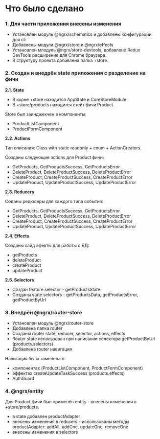 # Что было сделано

### 1. Для части приложения внесены изменения

  * Установлен модуль @ngrx/schematics и добавлены конфигурации для cli
  * Добавлены модули @ngrx/store и @ngrx/effects
  * Установлен млодуль @ngrx/store-devtools, добавлено Redux DevTools расширение для Chrome браузера.
  * В структуру проекта добавлена папка +store.


### 2. Создан и внедрён state приложения с разделение на фичи

**2.1. State**

  * В корне +store находится AppState и CoreStoreModule
  * В +store/products находится стейт фичи Product.


Store был заинджекчен в компоненты:

  * ProductListComponent
  * ProductFormComponent


**2.2. Actions**

Тип описания: Class with static readonly + enum + ActionCreators.

Созданы следующие actions для Product фичи:

  * GetProducts, GetProductsSuccess, GetProductsError
  * DeleteProduct, DeleteProductSuccess, DeleteProductError
  * CreateProduct, CreateProductSuccess, CreateProductError  
  * UpdateProduct, UpdateProductSuccess, UpdateProductError


**2.3. Reducers**

Соданы редюсеры для каждого типа события:

  * GetProducts, GetProductsSuccess, GetProductsError
  * DeleteProduct, DeleteProductSuccess, DeleteProductError
  * CreateProduct, CreateProductSuccess, CreateProductError  
  * UpdateProduct, UpdateProductSuccess, UpdateProductError


**2.4. Effects**

Созданы сайд эфекты для работы с БД:

  * getProducts
  * deleteProduct
  * createProduct
  * updateProduct


**2.5. Selectors**

  * Создан feature selector - getProductsState
  * Созданы state selectors - getProductsData, getProductsError, getProductByUrl


### 3. Внедрён @ngrx/router-store

  * Установлен модуль @ngrx/router-store
  * Добавлена папка router
  * Созданы router state, reducer, selector, actions, effects
  * Router state использован при написании селектора getProductByUrl (products.selectors)
  * Добавлена router навигация


Навигация была заменена в 

  * компонентах (ProductListComponent, ProductFormComponent)
  * эффектах createUpdateTaskSuccess (products.effects)
  * AuthGuard


### 4. @ngrx/entity

Для Product фичи был применён entity - внесены изменения в +store/products.

  * в state добавлен productAdapter
  * внесены изменения в reducers - использованы методы productAdapter: addAll, addOne, updateOne, removeOne
  * внесены изменения в selectors 
